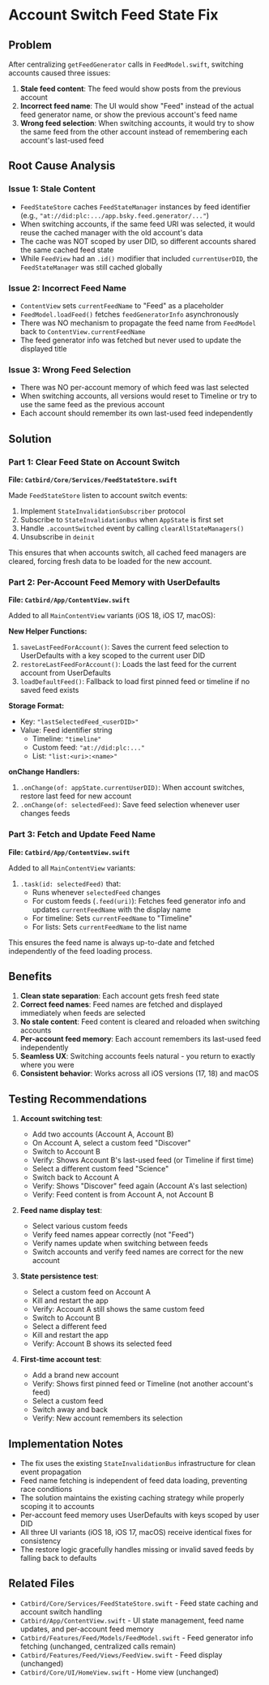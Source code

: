 # Account Switch Feed State Fix

## Problem
After centralizing `getFeedGenerator` calls in `FeedModel.swift`, switching accounts caused three issues:
1. **Stale feed content**: The feed would show posts from the previous account
2. **Incorrect feed name**: The UI would show "Feed" instead of the actual feed generator name, or show the previous account's feed name
3. **Wrong feed selection**: When switching accounts, it would try to show the same feed from the other account instead of remembering each account's last-used feed

## Root Cause Analysis

### Issue 1: Stale Content
- `FeedStateStore` caches `FeedStateManager` instances by feed identifier (e.g., `"at://did:plc:.../app.bsky.feed.generator/..."`)
- When switching accounts, if the same feed URI was selected, it would reuse the cached manager with the old account's data
- The cache was NOT scoped by user DID, so different accounts shared the same cached feed state
- While `FeedView` had an `.id()` modifier that included `currentUserDID`, the `FeedStateManager` was still cached globally

### Issue 2: Incorrect Feed Name
- `ContentView` sets `currentFeedName` to "Feed" as a placeholder
- `FeedModel.loadFeed()` fetches `feedGeneratorInfo` asynchronously
- There was NO mechanism to propagate the feed name from `FeedModel` back to `ContentView.currentFeedName`
- The feed generator info was fetched but never used to update the displayed title

### Issue 3: Wrong Feed Selection
- There was NO per-account memory of which feed was last selected
- When switching accounts, all versions would reset to Timeline or try to use the same feed as the previous account
- Each account should remember its own last-used feed independently

## Solution

### Part 1: Clear Feed State on Account Switch
**File: `Catbird/Core/Services/FeedStateStore.swift`**

Made `FeedStateStore` listen to account switch events:
1. Implement `StateInvalidationSubscriber` protocol
2. Subscribe to `StateInvalidationBus` when `AppState` is first set
3. Handle `.accountSwitched` event by calling `clearAllStateManagers()`
4. Unsubscribe in `deinit`

This ensures that when accounts switch, all cached feed managers are cleared, forcing fresh data to be loaded for the new account.

### Part 2: Per-Account Feed Memory with UserDefaults
**File: `Catbird/App/ContentView.swift`**

Added to all `MainContentView` variants (iOS 18, iOS 17, macOS):

**New Helper Functions:**
1. `saveLastFeedForAccount()`: Saves the current feed selection to UserDefaults with a key scoped to the current user DID
2. `restoreLastFeedForAccount()`: Loads the last feed for the current account from UserDefaults
3. `loadDefaultFeed()`: Fallback to load first pinned feed or timeline if no saved feed exists

**Storage Format:**
- Key: `"lastSelectedFeed_<userDID>"`
- Value: Feed identifier string
  - Timeline: `"timeline"`
  - Custom feed: `"at://did:plc:..."`
  - List: `"list:<uri>:<name>"`

**onChange Handlers:**
1. `.onChange(of: appState.currentUserDID)`: When account switches, restore last feed for new account
2. `.onChange(of: selectedFeed)`: Save feed selection whenever user changes feeds

### Part 3: Fetch and Update Feed Name
**File: `Catbird/App/ContentView.swift`**

Added to all `MainContentView` variants:
1. `.task(id: selectedFeed)` that:
   - Runs whenever `selectedFeed` changes
   - For custom feeds (`.feed(uri)`): Fetches feed generator info and updates `currentFeedName` with the display name
   - For timeline: Sets `currentFeedName` to "Timeline"
   - For lists: Sets `currentFeedName` to the list name

This ensures the feed name is always up-to-date and fetched independently of the feed loading process.

## Benefits

1. **Clean state separation**: Each account gets fresh feed state
2. **Correct feed names**: Feed names are fetched and displayed immediately when feeds are selected
3. **No stale content**: Feed content is cleared and reloaded when switching accounts
4. **Per-account feed memory**: Each account remembers its last-used feed independently
5. **Seamless UX**: Switching accounts feels natural - you return to exactly where you were
6. **Consistent behavior**: Works across all iOS versions (17, 18) and macOS

## Testing Recommendations

1. **Account switching test**:
   - Add two accounts (Account A, Account B)
   - On Account A, select a custom feed "Discover"
   - Switch to Account B
   - Verify: Shows Account B's last-used feed (or Timeline if first time)
   - Select a different custom feed "Science"
   - Switch back to Account A
   - Verify: Shows "Discover" feed again (Account A's last selection)
   - Verify: Feed content is from Account A, not Account B

2. **Feed name display test**:
   - Select various custom feeds
   - Verify feed names appear correctly (not "Feed")
   - Verify names update when switching between feeds
   - Switch accounts and verify feed names are correct for the new account

3. **State persistence test**:
   - Select a custom feed on Account A
   - Kill and restart the app
   - Verify: Account A still shows the same custom feed
   - Switch to Account B
   - Select a different feed
   - Kill and restart the app
   - Verify: Account B shows its selected feed

4. **First-time account test**:
   - Add a brand new account
   - Verify: Shows first pinned feed or Timeline (not another account's feed)
   - Select a custom feed
   - Switch away and back
   - Verify: New account remembers its selection

## Implementation Notes

- The fix uses the existing `StateInvalidationBus` infrastructure for clean event propagation
- Feed name fetching is independent of feed data loading, preventing race conditions
- The solution maintains the existing caching strategy while properly scoping it to accounts
- Per-account feed memory uses UserDefaults with keys scoped by user DID
- All three UI variants (iOS 18, iOS 17, macOS) receive identical fixes for consistency
- The restore logic gracefully handles missing or invalid saved feeds by falling back to defaults

## Related Files

- `Catbird/Core/Services/FeedStateStore.swift` - Feed state caching and account switch handling
- `Catbird/App/ContentView.swift` - UI state management, feed name updates, and per-account feed memory
- `Catbird/Features/Feed/Models/FeedModel.swift` - Feed generator info fetching (unchanged, centralized calls remain)
- `Catbird/Features/Feed/Views/FeedView.swift` - Feed display (unchanged)
- `Catbird/Core/UI/HomeView.swift` - Home view (unchanged)
